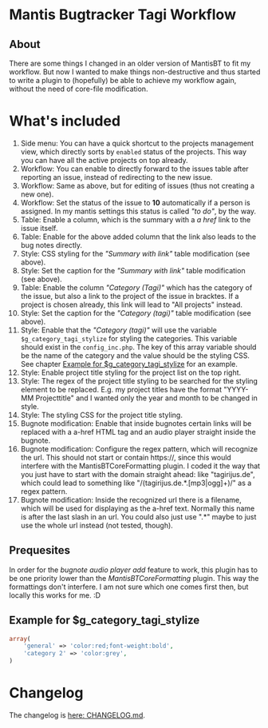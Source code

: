 # Mantis Bugtracker Tagi Workflow

## About

There are some things I changed in an older version of MantisBT to fit my workflow. But now I wanted to make things non-destructive and thus started to write a plugin to (hopefully) be able to achieve my workflow again, without the need of core-file modification.

# What's included

1. Side menu: You can have a quick shortcut to the projects management view, which directly sorts by `enabled` status of the projects. This way you can have all the active projects on top already.
2. Workflow: You can enable to directly forward to the issues table after reporting an issue, instead of redirecting to the new issue.
3. Workflow: Same as above, but for editing of issues (thus not creating a new one).
4. Workflow: Set the status of the issue to **10** automatically if a person is assigned. In my mantis settings this status is called *"to do"*, by the way.
5. Table: Enable a column, which is the summary with a *a href* link to the issue itself.
6. Table: Enable for the above added column that the link also leads to the bug notes directly.
7. Style: CSS styling for the *"Summary with link"* table modification (see above).
8. Style: Set the caption for the *"Summary with link"* table modification (see above).
9. Table: Enable the column *"Category (Tagi)"* which has the category of the issue, but also a link to the project of the issue in bracktes. If a project is chosen already, this link will lead to "All projects" instead.
10. Style: Set the caption for the *"Category (tagi)"* table modification (see above).
11. Style: Enable that the *"Category (tagi)"* will use the variable `$g_category_tagi_stylize` for styling the categories. This variable should exist in the `config_inc.php`. The key of this array variable should be the name of the category and the value should be the styling CSS. See chapter [Example for $g_category_tagi_stylize](#example-for-g_category_tagi_stylize) for an example.
12. Style: Enable project title styling for the project list on the top right.
13. Style: The regex of the project title styling to be searched for the styling element to be replaced. E.g. my project titles have the format "YYYY-MM Projecttitle" and I wanted only the year and month to be changed in style.
14. Style: The styling CSS for the project title styling.
15. Bugnote modification: Enable that inside bugnotes certain links will be replaced with a a-href HTML tag and an audio player straight inside the bugnote.
16. Bugnote modification: Configure the regex pattern, which will recognize the url. This should not start or contain https://, since this would interfere with the MantisBTCoreFormatting plugin. I coded it the way that you just have to start with the domain straight ahead: like "tagirijus.de", which could lead to something like "/(tagirijus\.de.\*\.[mp3|ogg]+)/" as a regex pattern.
17. Bugnote modification: Inside the recognized url there is a filename, which will be used for displaying as the a-href text. Normally this name is after the last slash in an url. You could also just use ".\*" maybe to just use the whole url instead (not tested, though).

## Prequesites

In order for the _bugnote audio player add_ feature to work, this plugin has to be one priority lower than the _MantisBTCoreFormatting_ plugin. This way the formattings don't interfere. I am not sure which one comes first then, but locally this works for me. :D

## Example for $g_category_tagi_stylize

```PHP
array(
    'general' => 'color:red;font-weight:bold',
    'category 2' => 'color:grey',
)
```

# Changelog

The changelog is [here: CHANGELOG.md](CHANGELOG.md).